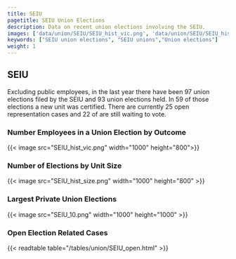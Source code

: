 ```yaml
---
title: SEIU
pagetitle: SEIU Union Elections
description: Data on recent union elections involving the SEIU.
images: ['data/union/SEIU/SEIU_hist_vic.png', 'data/union/SEIU/SEIU_hist_size.png', 'data/union/SEIU/SEIU_10.png']
keywords: ["SEIU union elections", "SEIU unions","Union elections"]
weight: 1
---
```

##  SEIU

Excluding public employees, in the last year there have been 97 union elections filed by the SEIU and 93 union elections held. In 59 of those elections a new unit was certified. There are currently 25 open representation cases and 22 of are still waiting to vote.

### Number Employees in a Union Election by Outcome
{{< image src="SEIU_hist_vic.png" width="1000" height="800">}}

### Number of Elections by Unit Size
{{< image src="SEIU_hist_size.png" width="1000" height="800" >}}

### Largest Private Union Elections
{{< image src="SEIU_10.png" width="1000" height="1000"  >}}

### Open Election Related Cases
{{< readtable table="/tables/union/SEIU_open.html" >}}

